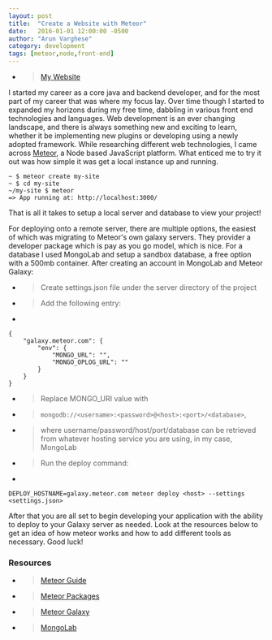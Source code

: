 ```yaml
---
layout: post
title:  "Create a Website with Meteor"
date:   2016-01-01 12:00:00 -0500
author: "Arun Varghese"
category: development
tags: [meteor,node,front-end]
---
```


+ > [My Website](http://av.meteorapp.com)

I started my career as a core java  and backend developer, and for the most part of my career that was where my focus lay. Over time though I started to expanded my horizons during my free time, dabbling in various front end technologies and languages. Web development is an ever changing landscape, and there is always something new and exciting to learn, whether it be implementing new plugins or developing using a newly adopted framework. While researching different web technologies, I came across [Meteor](https://www.meteor.com/), a Node based JavaScript platform. What enticed me to try it out was how simple it was get a local instance up and running.

```
~ $ meteor create my-site
~ $ cd my-site
~/my-site $ meteor
=> App running at: http://localhost:3000/
```

That is all it takes to setup a local server and database to view your project!

For deploying onto a remote server, there are multiple options, the easiest of which was migrating to Meteor's own galaxy servers. They provider a developer package which is pay as you go model, which is nice. For a database I used MongoLab and setup a sandbox database, a free option with a 500mb container. After creating an account in MongoLab and Meteor Galaxy:

+ > Create settings.json file under the server directory of the project
+ > Add the following entry:
+ >
```
{ 
	"galaxy.meteor.com": { 
		"env": { 
			"MONGO_URL": "", 
			"MONGO_OPLOG_URL": "" 
		} 
	}
}
```
+ > Replace MONGO_URI value with 
+ > `mongodb://<username>:<password>@<host>:<port>/<database>`, 
+ > where username/password/host/port/database can be retrieved from whatever hosting service you are using, in my case, MongoLab
+ > Run the deploy command: 
+ >
`DEPLOY_HOSTNAME=galaxy.meteor.com meteor deploy <host> --settings <settings.json>`

After that you are all set to begin developing your application with the ability to deploy to your Galaxy server as needed. Look at the resources below to get an idea of how meteor works and how to add different tools as necessary. Good luck!

### Resources
+ > [Meteor Guide](http://guide.meteor.com/)
+ > [Meteor Packages](https://atmospherejs.com/)
+ > [Meteor Galaxy](https://galaxy.meteor.com/)
+ > [MongoLab](https://mongolab.com)

